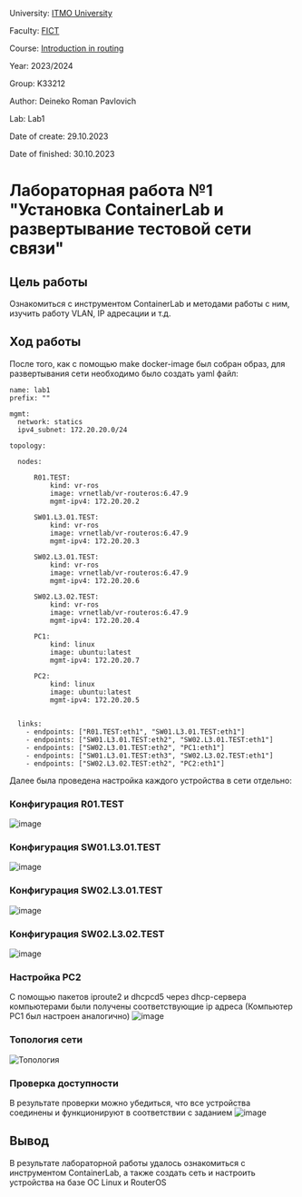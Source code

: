University: [ITMO University](https://itmo.ru/ru/)  

Faculty: [FICT](https://fict.itmo.ru)  

Course: [Introduction in routing](https://github.com/itmo-ict-faculty/introduction-in-routing)  

Year: 2023/2024  

Group: K33212  

Author: Deineko Roman Pavlovich

Lab: Lab1  

Date of create: 29.10.2023  

Date of finished: 30.10.2023

# Лабораторная работа №1 "Установка ContainerLab и развертывание тестовой сети связи"
## Цель работы
Ознакомиться с инструментом ContainerLab и методами работы с ним, изучить работу VLAN, IP адресации и т.д.
## Ход работы
После того, как с помощью make docker-image был собран образ, для развертывания сети необходимо было создать yaml файл:
```
name: lab1
prefix: ""

mgmt:
  network: statics
  ipv4_subnet: 172.20.20.0/24
  
topology:

  nodes:

      R01.TEST:
          kind: vr-ros
          image: vrnetlab/vr-routeros:6.47.9
          mgmt-ipv4: 172.20.20.2

      SW01.L3.01.TEST:
          kind: vr-ros
          image: vrnetlab/vr-routeros:6.47.9
          mgmt-ipv4: 172.20.20.3
          
      SW02.L3.01.TEST:
          kind: vr-ros
          image: vrnetlab/vr-routeros:6.47.9
          mgmt-ipv4: 172.20.20.6

      SW02.L3.02.TEST:
          kind: vr-ros
          image: vrnetlab/vr-routeros:6.47.9
          mgmt-ipv4: 172.20.20.4

      PC1:
          kind: linux
          image: ubuntu:latest
          mgmt-ipv4: 172.20.20.7

      PC2:
          kind: linux
          image: ubuntu:latest
          mgmt-ipv4: 172.20.20.5


  links:
    - endpoints: ["R01.TEST:eth1", "SW01.L3.01.TEST:eth1"]
    - endpoints: ["SW01.L3.01.TEST:eth2", "SW02.L3.01.TEST:eth1"]
    - endpoints: ["SW02.L3.01.TEST:eth2", "PC1:eth1"]
    - endpoints: ["SW01.L3.01.TEST:eth3", "SW02.L3.02.TEST:eth1"]
    - endpoints: ["SW02.L3.02.TEST:eth2", "PC2:eth1"]
```
Далее была проведена настройка каждого устройства в сети отдельно:
### Конфигурация R01.TEST
![image](https://github.com/DeinekoRoman/2023_2024-introduction_in_routing-k33212-deineko_r_p/assets/90695269/b8fb14d5-0de0-4c23-897c-23ecda712344)

### Конфигурация SW01.L3.01.TEST
![image](https://github.com/DeinekoRoman/2023_2024-introduction_in_routing-k33212-deineko_r_p/assets/90695269/ec5f0f08-8638-4169-8590-2e6aa029b1ab)

### Конфигурация SW02.L3.01.TEST
![image](https://github.com/DeinekoRoman/2023_2024-introduction_in_routing-k33212-deineko_r_p/assets/90695269/1d470312-2c2a-470e-876d-924677636bd2)

### Конфигурация SW02.L3.02.TEST
![image](https://github.com/DeinekoRoman/2023_2024-introduction_in_routing-k33212-deineko_r_p/assets/90695269/8c1dcfd1-937b-48d9-87a2-5113c588ad6c)

### Настройка PC2
С помощью пакетов iproute2 и dhcpcd5 через dhcp-сервера компьютерами были получены соответствующие ip адреса (Компьютер PC1 был настроен аналогично)
![image](https://github.com/DeinekoRoman/2023_2024-introduction_in_routing-k33212-deineko_r_p/assets/90695269/0617ad09-ad29-4dc4-9086-57fd85f6b26e)

### Топология сети
![Топология](https://github.com/DeinekoRoman/2023_2024-introduction_in_routing-k33212-deineko_r_p/assets/90695269/562a1fec-ac99-485a-9210-87df1fa2d99e)

### Проверка доступности
В результате проверки можно убедиться, что все устройства соединены и функционируют в соответствии с заданием
![image](https://github.com/DeinekoRoman/2023_2024-introduction_in_routing-k33212-deineko_r_p/assets/90695269/1b0aabfd-fe3f-4a5b-956c-ae1e0a64ffce)

## Вывод
В результате лабораторной работы удалось ознакомиться с инструментом ContainerLab, а также создать сеть и настроить устройства на базе ОС Linux и RouterOS
